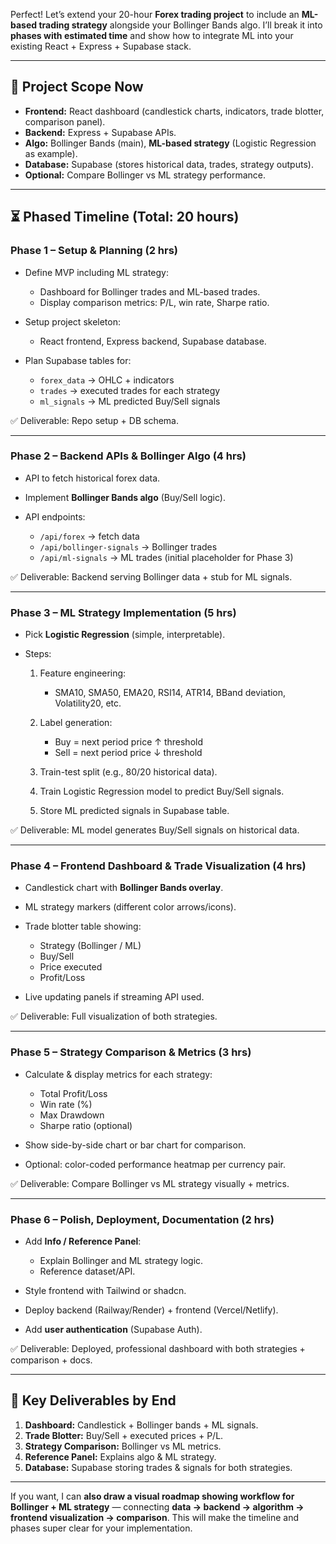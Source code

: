 Perfect! Let’s extend your 20-hour **Forex trading project** to include an **ML-based trading strategy** alongside your Bollinger Bands algo. I’ll break it into **phases with estimated time** and show how to integrate ML into your existing React + Express + Supabase stack.

---

## 🔹 **Project Scope Now**

* **Frontend:** React dashboard (candlestick charts, indicators, trade blotter, comparison panel).
* **Backend:** Express + Supabase APIs.
* **Algo:** Bollinger Bands (main), **ML-based strategy** (Logistic Regression as example).
* **Database:** Supabase (stores historical data, trades, strategy outputs).
* **Optional:** Compare Bollinger vs ML strategy performance.

---

## ⏳ **Phased Timeline (Total: 20 hours)**

### **Phase 1 – Setup & Planning (2 hrs)**

* Define MVP including ML strategy:

  * Dashboard for Bollinger trades and ML-based trades.
  * Display comparison metrics: P/L, win rate, Sharpe ratio.
* Setup project skeleton:

  * React frontend, Express backend, Supabase database.
* Plan Supabase tables for:

  * `forex_data` → OHLC + indicators
  * `trades` → executed trades for each strategy
  * `ml_signals` → ML predicted Buy/Sell signals

✅ Deliverable: Repo setup + DB schema.

---

### **Phase 2 – Backend APIs & Bollinger Algo (4 hrs)**

* API to fetch historical forex data.
* Implement **Bollinger Bands algo** (Buy/Sell logic).
* API endpoints:

  * `/api/forex` → fetch data
  * `/api/bollinger-signals` → Bollinger trades
  * `/api/ml-signals` → ML trades (initial placeholder for Phase 3)

✅ Deliverable: Backend serving Bollinger data + stub for ML signals.

---

### **Phase 3 – ML Strategy Implementation (5 hrs)**

* Pick **Logistic Regression** (simple, interpretable).
* Steps:

  1. Feature engineering:

     * SMA10, SMA50, EMA20, RSI14, ATR14, BBand deviation, Volatility20, etc.
  2. Label generation:

     * Buy = next period price ↑ threshold
     * Sell = next period price ↓ threshold
  3. Train-test split (e.g., 80/20 historical data).
  4. Train Logistic Regression model to predict Buy/Sell signals.
  5. Store ML predicted signals in Supabase table.

✅ Deliverable: ML model generates Buy/Sell signals on historical data.

---

### **Phase 4 – Frontend Dashboard & Trade Visualization (4 hrs)**

* Candlestick chart with **Bollinger Bands overlay**.
* ML strategy markers (different color arrows/icons).
* Trade blotter table showing:

  * Strategy (Bollinger / ML)
  * Buy/Sell
  * Price executed
  * Profit/Loss
* Live updating panels if streaming API used.

✅ Deliverable: Full visualization of both strategies.

---

### **Phase 5 – Strategy Comparison & Metrics (3 hrs)**

* Calculate & display metrics for each strategy:

  * Total Profit/Loss
  * Win rate (%)
  * Max Drawdown
  * Sharpe ratio (optional)
* Show side-by-side chart or bar chart for comparison.
* Optional: color-coded performance heatmap per currency pair.

✅ Deliverable: Compare Bollinger vs ML strategy visually + metrics.

---

### **Phase 6 – Polish, Deployment, Documentation (2 hrs)**

* Add **Info / Reference Panel**:

  * Explain Bollinger and ML strategy logic.
  * Reference dataset/API.
* Style frontend with Tailwind or shadcn.
* Deploy backend (Railway/Render) + frontend (Vercel/Netlify).
* Add **user authentication** (Supabase Auth).

✅ Deliverable: Deployed, professional dashboard with both strategies + comparison + docs.

---

## 🔹 **Key Deliverables by End**

1. **Dashboard:** Candlestick + Bollinger bands + ML signals.
2. **Trade Blotter:** Buy/Sell + executed prices + P/L.
3. **Strategy Comparison:** Bollinger vs ML metrics.
4. **Reference Panel:** Explains algo & ML strategy.
5. **Database:** Supabase storing trades & signals for both strategies.

---

If you want, I can **also draw a visual roadmap showing workflow for Bollinger + ML strategy** — connecting **data → backend → algorithm → frontend visualization → comparison**. This will make the timeline and phases super clear for your implementation.

